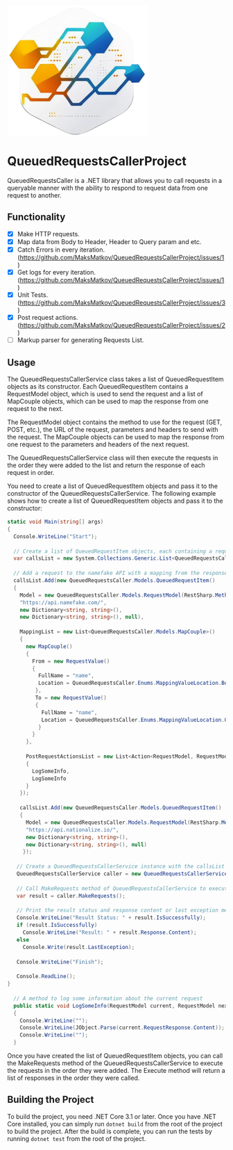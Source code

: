 ![logo](logo.png)
# QueuedRequestsCallerProject

QueuedRequestsCaller is a .NET library that allows you to call requests in a queryable manner with the ability to respond to request data from one request to another.

## Functionality

- [x] Make HTTP requests.
- [x] Map data from Body to Header, Header to Query param and etc.
- [x] Catch Errors in every iteration. (https://github.com/MaksMatkov/QueuedRequestsCallerProject/issues/1)
- [x] Get logs for every iteration. (https://github.com/MaksMatkov/QueuedRequestsCallerProject/issues/1)
- [x] Unit Tests. (https://github.com/MaksMatkov/QueuedRequestsCallerProject/issues/3)
- [x] Post request actions. (https://github.com/MaksMatkov/QueuedRequestsCallerProject/issues/2)
- [ ] Markup parser for generating Requests List. 

## Usage

The QueuedRequestsCallerService class takes a list of QueuedRequestItem objects as its constructor. Each QueuedRequestItem contains a RequestModel object, which is used to send the request and a list of MapCouple objects, which can be used to map the response from one request to the next.

The RequestModel object contains the method to use for the request (GET, POST, etc.), the URL of the request, parameters and headers to send with the request. The MapCouple objects can be used to map the response from one request to the parameters and headers of the next request.

The QueuedRequestsCallerService class will then execute the requests in the order they were added to the list and return the response of each request in order.

You need to create a list of QueuedRequestItem objects and pass it to the constructor of the QueuedRequestsCallerService. The following example shows how to create a list of QueuedRequestItem objects and pass it to the constructor:

```C#
static void Main(string[] args)
{
  Console.WriteLine("Start");

  // Create a list of QueuedRequestItem objects, each containing a request model, mapping list, and post-request actions list
  var callsList = new System.Collections.Generic.List<QueuedRequestsCaller.Models.QueuedRequestItem>();

  // Add a request to the namefake API with a mapping from the response body to a query parameter, and two post-request actions to log some information
  callsList.Add(new QueuedRequestsCaller.Models.QueuedRequestItem()
  {
    Model = new QueuedRequestsCaller.Models.RequestModel(RestSharp.Method.Get,
    "https://api.namefake.com/",
    new Dictionary<string, string>(),
    new Dictionary<string, string>(), null),

    MappingList = new List<QueuedRequestsCaller.Models.MapCouple>()
    {
      new MapCouple()
      {
        From = new RequestValue()
        {
          FullName = "name",
          Location = QueuedRequestsCaller.Enums.MappingValueLocation.Body
         },
         To = new RequestValue()
         {
           FullName = "name",
           Location = QueuedRequestsCaller.Enums.MappingValueLocation.QueryParam
          }
        }
      },

      PostRequestActionsList = new List<Action<RequestModel, RequestModel>>()
      {
        LogSomeInfo,
        LogSomeInfo
      }
    });

    callsList.Add(new QueuedRequestsCaller.Models.QueuedRequestItem()
    {
      Model = new QueuedRequestsCaller.Models.RequestModel(RestSharp.Method.Get,
      "https://api.nationalize.io/",
      new Dictionary<string, string>(),
      new Dictionary<string, string>(), null)
     });

   // Create a QueuedRequestsCallerService instance with the callsList as a parameter
   QueuedRequestsCallerService caller = new QueuedRequestsCallerService(new QueuedRequestsCallerSettings() { RequestsList = callsList });

   // Call MakeRequests method of QueuedRequestsCallerService to execute all requests sequentially
   var result = caller.MakeRequests();

   // Print the result status and response content or last exception message
   Console.WriteLine("Result Status: " + result.IsSuccessfully);
   if (result.IsSuccessfully)
     Console.WriteLine("Result: " + result.Response.Content);
   else
     Console.Write(result.LastException);

   Console.WriteLine("Finish");

   Console.ReadLine();
}

  // A method to log some information about the current request
  public static void LogSomeInfo(RequestModel current, RequestModel next)
  {
    Console.WriteLine("");
    Console.WriteLine(JObject.Parse(current.RequestResponse.Content));
    Console.WriteLine("");
  }
```

Once you have created the list of QueuedRequestItem objects, you can call the MakeRequests method of the QueuedRequestsCallerService to execute the requests in the order they were added. The Execute method will return a list of responses in the order they were called.

## Building the Project

To build the project, you need .NET Core 3.1 or later. Once you have .NET Core installed, you can simply run `dotnet build` from the root of the project to build the project. After the build is complete, you can run the tests by running `dotnet test` from the root of the project.
